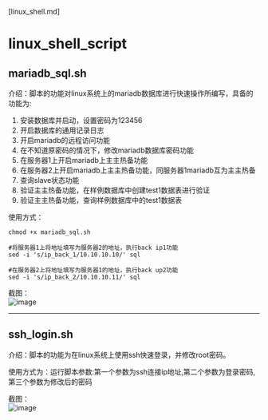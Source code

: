 [linux_shell.md]
# linux_shell_script
## mariadb_sql.sh 

介绍：脚本的功能对linux系统上的mariadb数据库进行快速操作所编写，具备的功能为: 

1. 安装数据库并启动，设置密码为123456
2. 开启数据库的通用记录日志
3. 开启mariadb的远程访问功能
4. 在不知道原密码的情况下，修改mariadb数据库密码功能
5. 在服务器1上开启mariadb上主主热备功能
6. 在服务器2上开启mariadb上主主热备功能，同服务器1mariadb互为主主热备
7. 查询slave状态功能
8. 验证主主热备功能，在样例数据库中创建test1数据表进行验证
9. 验证主主热备功能，查询样例数据库中的test1数据表

使用方式：

```
chmod +x mariadb_sql.sh 

#将服务器1上将地址填写为服务器2的地址，执行back ip1功能
sed -i 's/ip_back_1/10.10.10.10/' sql 	

#在服务器2上将地址填写为服务器1的地址，执行back up2功能
sed -i 's/ip_back_2/10.10.10.11/' sql
```



截图：<br>
![image](https://user-images.githubusercontent.com/71164067/142596954-e390cb9e-c10a-4f4a-be45-b8576729c917.png)



------



## ssh_login.sh

介绍：脚本的功能为在linux系统上使用ssh快速登录，并修改root密码。 

使用方式为：运行脚本参数:第一个参数为ssh连接ip地址,第二个参数为登录密码,第三个参数为修改后的密码

截图：<br>
![image](https://user-images.githubusercontent.com/71164067/142596976-f46c7286-6785-43a1-9cb2-59c97a3f0a0e.png)




